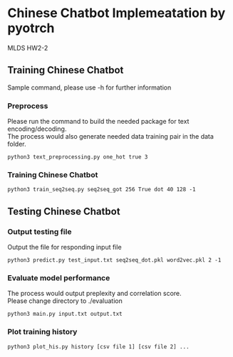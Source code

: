 # Chinese Chatbot Implemeatation by pyotrch

MLDS HW2-2

## Training Chinese Chatbot

Sample command, please use -h for further information

### Preprocess

Please run the command to build the needed package for text encoding/decoding.<br />
The process would also generate needed data training pair in the data folder.

```
python3 text_preprocessing.py one_hot true 3
```

### Training Chinese Chatbot

```
python3 train_seq2seq.py seq2seq_got 256 True dot 40 128 -1
```

## Testing Chinese Chatbot

### Output testing file

Output the file for responding input file

```
python3 predict.py test_input.txt seq2seq_dot.pkl word2vec.pkl 2 -1
```

### Evaluate model performance

The process would output preplexity and correlation score.<br />
Please change directory to ./evaluation

```
python3 main.py input.txt output.txt
```

### Plot training history

```
python3 plot_his.py history [csv file 1] [csv file 2] ...
```
